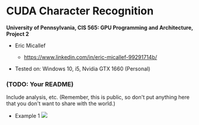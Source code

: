 CUDA Character Recognition
======================

**University of Pennsylvania, CIS 565: GPU Programming and Architecture, Project 2**

* Eric Micallef
  * https://www.linkedin.com/in/eric-micallef-99291714b/
  
* Tested on: Windows 10, i5, Nvidia GTX 1660 (Personal)

### (TODO: Your README)

Include analysis, etc. (Remember, this is public, so don't put
anything here that you don't want to share with the world.)

* Example 1
![](img/sawzall.gif)